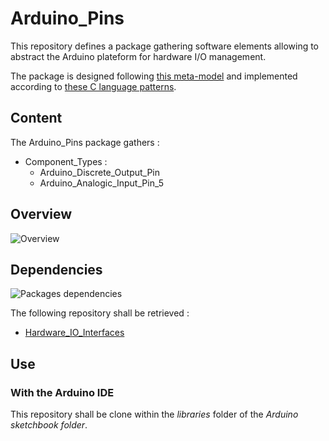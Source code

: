 # Arduino_Pins

This repository defines a package gathering software elements allowing to abstract the Arduino
plateform for hardware I/O management.

The package is designed following
[this meta-model](https://github.com/HomeMadeBots/Embedded_Software_Meta_Model) and implemented
according to [these C language
patterns](https://github.com/HomeMadeBots/C-language-patterns-for-Embedded-Software-Meta-Model).

## Content

The Arduino_Pins package gathers :
* Component_Types :
  * Arduino_Discrete_Output_Pin
  * Arduino_Analogic_Input_Pin_5

## Overview

![Overview](http://www.plantuml.com/plantuml/proxy?cache=no&src=https://raw.github.com/HomeMadeBots/Arduino_Pins/master/doc/overview.puml)

## Dependencies

![Packages dependencies](http://www.plantuml.com/plantuml/proxy?cache=no&src=https://raw.github.com/HomeMadeBots/Arduino_Pins/master/doc/dependencies.puml)

The following repository shall be retrieved :
* [Hardware_IO_Interfaces](https://github.com/HomeMadeBots/Hardware_IO_Interfaces)

## Use

### With the Arduino IDE

This repository shall be clone within the _libraries_ folder of the _Arduino sketchbook folder_.